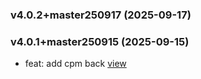 ### v4.0.2+master250917 (2025-09-17)



### v4.0.1+master250915 (2025-09-15)

-  feat: add cpm back [view](https://github.com/bigomics/omicsplayground/commit/3a0d859f2f669f499a13e1608cbd78faf7424494)


